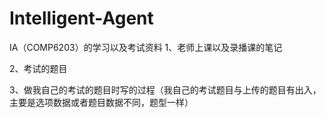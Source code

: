 # Intelligent-Agent
IA（COMP6203）的学习以及考试资料
1、老师上课以及录播课的笔记

2、考试的题目

3、做我自己的考试的题目时写的过程（我自己的考试题目与上传的题目有出入，主要是选项数据或者题目数据不同，题型一样）

